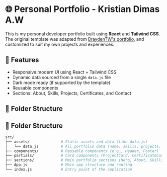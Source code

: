 # 🌐 Personal Portfolio - Kristian Dimas A.W

This is my personal developer portfolio built using **React** and **Tailwind CSS**.  
The original template was adapted from [BraydenTW's portfolio](https://github.com/BraydenTW/react-tailwind-portfolio), and customized to suit my own projects and experiences.

## 🚀 Features

- Responsive modern UI using React + Tailwind CSS
- Dynamic data sourced from a single `data.js` file
- Dark mode ready (if supported by the template)
- Reusable components
- Sections: About, Skills, Projects, Certificates, and Contact

## 📁 Folder Structure
## 📁 Folder Structure

```bash
src/
├── assets/              # Static assets and data (like data.js)
│   └── data.js          # All portfolio data (name, skills, projects, etc.)
├── components/          # Reusable components (e.g., Header, Footer)
├── partials/            # Card components (ProjectCard, CertificateCard, etc.)
├── sections/            # Main portfolio sections (Hero, About, Skills, Projects, Certificates, Contact)
├── App.js               # Main app structure and routing
└── index.js             # Entry point of the application
